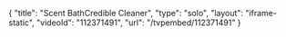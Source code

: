 {
    "title": "Scent BathCredible Cleaner",
    "type": "solo",
    "layout": "iframe-static",
    "videoId": "112371491",
    "url": "\/tvpembed\/112371491"
}